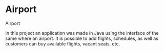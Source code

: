 # Airport
Airport

In this project an application was made in Java using the interface of the same where an airport.
It is possible to add flights, schedules, as well as customers can buy available flights, vacant seats, etc.
